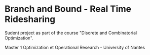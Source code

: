 # Branch and Bound - Real Time Ridesharing

Sudent project as part of the course "Discrete and Combinatorial Optimization".

Master 1 Optimization et Operational Research - University of Nantes
